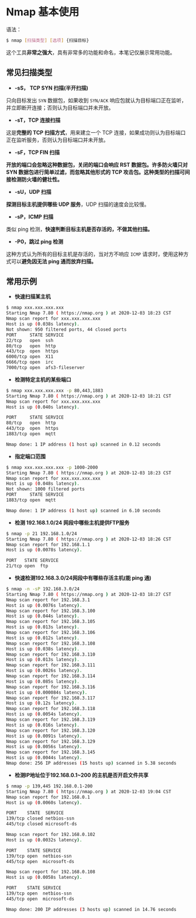 # Nmap 基本使用

语法：

```bash
$ nmap [扫描类型] [选项] {扫描目标}
```

这个工具**非常之强大**，具有非常多的功能和命名，本笔记仅展示常用功能。

## 常见扫描类型

* **-sS， TCP SYN 扫描(半开扫描)**

只向目标发出 `SYN` 数据包，如果收到 `SYN/ACK` 响应包就认为目标端口正在监听，并立即断开连接；否则认为目标端口并未开放。

* **-sT，TCP 连接扫描**

这是**完整的 TCP 扫描方式**，用来建立一个 TCP 连接，如果成功则认为目标端口正在监听服务，否则认为目标端口并未开放。

* **-sF，TCP FIN 扫描**

**开放的端口会忽略这种数据包，关闭的端口会响应 RST 数据包。**许多防火墙只对 SYN 数据包进行简单过滤，而忽略其他形式的 TCP 攻击包。这种类型的扫描可**间接检测防火墙的健壮性。**

* **-sU，UDP 扫描**

**探测目标主机提供哪些 UDP 服务**，UDP 扫描的速度会比较慢。

* **-sP，ICMP 扫描**

类似 ping 检测，**快速判断目标主机是否存活的，不做其他扫描。**

* **-P0，跳过 ping 检测**

这种方式认为所有的目标主机是存活的，当对方不响应 `ICMP` 请求时，使用这种方式可以**避免因无法 ping 通而放弃扫描。**

## 常用示例

* **快速扫描某主机**

```bash
$ nmap xxx.xxx.xxx.xxx
Starting Nmap 7.80 ( https://nmap.org ) at 2020-12-03 18:23 CST
Nmap scan report for xxx.xxx.xxx.xxx
Host is up (0.038s latency).
Not shown: 950 filtered ports, 44 closed ports
PORT     STATE SERVICE
22/tcp   open  ssh
80/tcp   open  http
443/tcp  open  https
6000/tcp open  X11
6666/tcp open  irc
7000/tcp open  afs3-fileserver
```

* **检测特定主机的某些端口**

```bash
$ nmap xxx.xxx.xxx.xxx -p 80,443,1883
Starting Nmap 7.80 ( https://nmap.org ) at 2020-12-03 18:21 CST
Nmap scan report for xxx.xxx.xxx.xxx
Host is up (0.040s latency).

PORT     STATE SERVICE
80/tcp   open  http
443/tcp  open  https
1883/tcp open  mqtt

Nmap done: 1 IP address (1 host up) scanned in 0.12 seconds
```

* **指定端口范围**

```bash
$ nmap xxx.xxx.xxx.xxx -p 1000-2000
Starting Nmap 7.80 ( https://nmap.org ) at 2020-12-03 18:23 CST
Nmap scan report for xxx.xxx.xxx.xxx
Host is up (0.048s latency).
Not shown: 1000 filtered ports
PORT     STATE SERVICE
1883/tcp open  mqtt

Nmap done: 1 IP address (1 host up) scanned in 6.10 seconds
```

* **检测 192.168.1.0/24 网段中哪些主机提供FTP服务**

```bash
$ nmap -p 21 192.168.1.0/24
Starting Nmap 7.80 ( https://nmap.org ) at 2020-12-03 18:26 CST
Nmap scan report for 192.168.1.1
Host is up (0.0078s latency).

PORT   STATE SERVICE
21/tcp open  ftp
```

* **快速检测192.168.3.0/24网段中有哪些存活主机(能 ping 通)**

```bash
$ nmap -n -sP 192.168.3.0/24
Starting Nmap 7.80 ( https://nmap.org ) at 2020-12-03 18:27 CST
Nmap scan report for 192.168.3.1
Host is up (0.0076s latency).
Nmap scan report for 192.168.3.100
Host is up (0.044s latency).
Nmap scan report for 192.168.3.105
Host is up (0.013s latency).
Nmap scan report for 192.168.3.106
Host is up (0.012s latency).
Nmap scan report for 192.168.3.108
Host is up (0.038s latency).
Nmap scan report for 192.168.3.110
Host is up (0.013s latency).
Nmap scan report for 192.168.3.111
Host is up (0.0026s latency).
Nmap scan report for 192.168.3.114
Host is up (0.085s latency).
Nmap scan report for 192.168.3.116
Host is up (0.000084s latency).
Nmap scan report for 192.168.3.117
Host is up (0.12s latency).
Nmap scan report for 192.168.3.118
Host is up (0.0054s latency).
Nmap scan report for 192.168.3.119
Host is up (0.016s latency).
Nmap scan report for 192.168.3.120
Host is up (0.0091s latency).
Nmap scan report for 192.168.3.129
Host is up (0.0056s latency).
Nmap scan report for 192.168.3.145
Host is up (0.0044s latency).
Nmap done: 256 IP addresses (15 hosts up) scanned in 5.38 seconds
```

* **检测IP地址位于192.168.0.1~200 的主机是否开启文件共享**

```bash
$ nmap -p 139,445 192.168.0.1-200
Starting Nmap 7.80 ( https://nmap.org ) at 2020-12-03 19:04 CST
Nmap scan report for 192.168.0.1
Host is up (0.0060s latency).

PORT    STATE  SERVICE
139/tcp closed netbios-ssn
445/tcp closed microsoft-ds

Nmap scan report for 192.168.0.102
Host is up (0.0032s latency).

PORT    STATE SERVICE
139/tcp open  netbios-ssn
445/tcp open  microsoft-ds

Nmap scan report for 192.168.0.108
Host is up (0.0058s latency).

PORT    STATE SERVICE
139/tcp open  netbios-ssn
445/tcp open  microsoft-ds

Nmap done: 200 IP addresses (3 hosts up) scanned in 14.76 seconds
```
